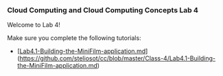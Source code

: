 ### Cloud Computing and Cloud Computing Concepts Lab 4

Welcome to Lab 4!

Make sure you complete the following tutorials:

* [[Lab4.1-Building-the-MiniFilm-application.md](https://github.com/steliosot/cc/blob/master/Class-4/Lab4.1-Building-the-MiniFilm-application.md)](https://github.com/steliosot/cc/blob/master/Class-4/Lab4.1-Building-the-MiniFilm-application.md)

